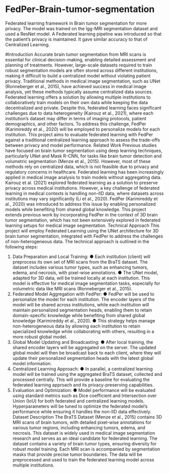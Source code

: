 # FedPer-Brain-tumor-segmentation

Federated learning framework in Brain tumor segmentation for more privacy. The model was trained on the lgg-MRI segmentation dataset and used a ResNet model. A Federated learning pipeline was introduced so that the patient’s privacy is maintained. It gave similar accuracy to that of Centralized Learning.

#Introduction
Accurate brain tumor segmentation from MRI scans is essential for clinical decision-making, enabling detailed assessment and planning of treatments. However, large-scale datasets required to train robust segmentation models are often stored across different institutions, making it difficult to build a centralized model without violating patient privacy. Traditional methods in medical image segmentation, such as UNet (Ronneberger et al., 2015), have achieved success in medical image analysis, yet these methods typically assume centralized data sources.
Federated learning offers a solution by allowing multiple institutions to collaboratively train models on their own data while keeping the data decentralized and private. Despite this, federated learning faces significant challenges due to data heterogeneity (Kairouz et al., 2021), where each institution’s dataset may differ in terms of imaging protocols, patient demographics, and other factors. To address this challenge, FedPer (Karimireddy et al., 2020) will be employed to personalize models for each institution. This project aims to evaluate federated learning with FedPer against a traditional centralized learning approach to assess the trade-offs between privacy and model performance.
Related Work
Previous studies have focused on brain tumor segmentation using deep learning techniques, particularly UNet and Mask R-CNN, for tasks like brain tumor detection and volumetric segmentation (Menze et al., 2015). However, most of these methods rely on centralized data, which is not feasible due to privacy and regulatory concerns in healthcare.
Federated learning has been increasingly applied in medical image analysis to train models without aggregating data. Kairouz et al. (2021) explored federated learning as a solution to preserve privacy across medical institutions. However, a key challenge of federated learning in medical contexts is handling non-IID data, where datasets across institutions may vary significantly (Li et al., 2020). FedPer (Karimireddy et al., 2020) was introduced to address this issue by enabling personalized models while benefiting from shared global knowledge.
This project extends previous work by incorporating FedPer in the context of 3D brain tumor segmentation, which has not been extensively explored in federated learning setups for medical image segmentation.
Technical Approach
This project will employ Federated Learning using the UNet architecture for 3D brain tumor segmentation, integrated with FedPer to address the challenges of non-heterogeneous data. The technical approach is outlined in the following steps:
 1. Data Preparation and Local Training:
● Each institution (client) will preprocess its own set of MRI scans from the BraTS dataset. The dataset includes various tumor types, such as enhancing tumors, edema, and necrosis, with pixel-wise annotations.
● The UNet model, adapted for 3D data, will be trained locally at each institution. This model is effective for medical image segmentation tasks, especially for volumetric data like MRI scans (Ronneberger et al., 2015).
2. Federated Model Aggregation with FedPer:
● FedPer will be used to personalize the model for each institution. The encoder layers of the model will be shared across institutions, while each institution will maintain personalized segmentation heads, enabling them to retain domain-specific knowledge while benefiting from shared global knowledge (Karimireddy et al., 2020).
● This strategy helps manage non-heterogeneous data by allowing each institution to retain specialized knowledge while collaborating with others, resulting in a more robust global model.
3. Global Model Updating and Broadcasting:
● After local training, the shared encoder layers will be aggregated on the server. The updated global model will then be broadcast back to each client, where they will update their personalized segmentation heads with the latest global model information.
4. Centralized Learning Approach:
● In parallel, a centralized learning model will be trained using the aggregated BraTS dataset, collected and processed centrally. This will provide a baseline for evaluating the federated learning approach and its privacy-preserving capabilities.
5. Evaluation and Optimization:
● Model performance will be evaluated using standard metrics such as Dice coefficient and Intersection over Union (IoU) for both federated and centralized learning models. Hyperparameters will be tuned to optimize the federated model’s performance while ensuring it handles the non-IID data effectively.
Dataset Description
The BraTS Dataset (Menze et al., 2015) contains 3D MRI scans of brain tumors, with detailed pixel-wise annotations for various tumor regions, including enhancing tumors,
edema, and necrosis. This dataset is widely used in medical image segmentation research and serves as an ideal candidate for federated learning.
The dataset contains a variety of brain tumor types, ensuring diversity for robust model training. Each MRI scan is accompanied by segmentation masks that provide precise tumor boundaries. The data will be preprocessed and used to train the federated learning model across multiple institutions.
